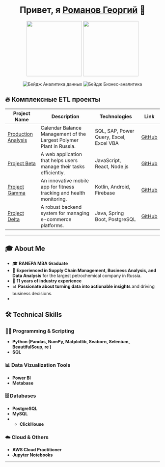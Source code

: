 <h1 align="center">Привет, я <a href="https://github.com/sazhiromru">Романов Георгий</a> 👋</h1>

<p align="center">
  <img src="https://media.giphy.com/media/v1.Y2lkPTc5MGI3NjExaGJuc2J1YjExMm9jdDF4bGhkaGF3ZGg0bXkyYzRvdDQ3c25qYXk3biZlcD12MV9pbnRlcm5hbF9naWZfYnlfaWQmY3Q9Zw/4k9BkIfSbgr2LTRB8P/giphy.gif" width="180"/>
  <img src="https://media.giphy.com/media/v1.Y2lkPTc5MGI3NjExdnFxY2hibGhhZHRoZGpoeTZocnhneWxjM2h0ZXFjNXVxYmQzd3k3OSZlcD12MV9pbnRlcm5hbF9naWZfYnlfaWQmY3Q9Zw/ySeD2PB1OfMSKFEheH/giphy.gif" width="180"/>
</p>

<p align="center">
  <img src="https://img.shields.io/badge/Инженер%20данных-FFD43B?style=for-the-badge&logo=python&logoColor=blue" alt="Бейдж Аналитика данных">
  <img src="https://img.shields.io/badge/Бизнес%20аналитик-323330?style=for-the-badge&logo=bar-chart&logoColor=white" alt="Бейдж Бизнес-аналитика">
</p>



## 🔥 Комплексные ETL проекты

| Project Name | Description | Technologies | Link |
|--------------|-------------|--------------|------|
| [Production Analysis](https://github.com/sazhirom/ZSNH) | Calendar Balance Management of the Largest Polymer Plant in Russia. | SQL, SAP, Power Query, Excel, Excel VBA | [GitHub](https://github.com/sazhirom/ZSNH) |
| [Project Beta](https://github.com/yourusername/project-beta) | A web application that helps users manage their tasks efficiently. | JavaScript, React, Node.js | [GitHub](https://github.com/yourusername/project-beta) |
| [Project Gamma](https://github.com/yourusername/project-gamma) | An innovative mobile app for fitness tracking and health monitoring. | Kotlin, Android, Firebase | [GitHub](https://github.com/yourusername/project-gamma) |
| [Project Delta](https://github.com/yourusername/project-delta) | A robust backend system for managing e-commerce platforms. | Java, Spring Boot, PostgreSQL | [GitHub](https://github.com/yourusername/project-delta) |

---

## 🎓 About Me

- 🎓 **RANEPA MBA Graduate**
- 💼 **Experienced in Supply Chain Management, Business Analysis, and Data Analysis** for the largest petrochemical company in Russia.
- 🏢 **11 years of industry experience**
- 📊 **Passionate about turning data into actionable insights** and driving business decisions.
- 
## 🛠️ Technical Skills

### 👨‍💻 Programming & Scripting
- **Python (Pandas, NumPy, Matplotlib, Seaborn, Selenium, BeautifulSoup, re )**
- **SQL**

### 📊 Data Vizualization Tools
- **Power BI**
- **Metabase**

### 🗄️ Databases
- **PostgreSQL**
- **MySQL**
- - **ClickHouse**

### ☁️ Cloud & Others
- **AWS Cloud Practitioner**
- **Jupyter Notebooks**

---



